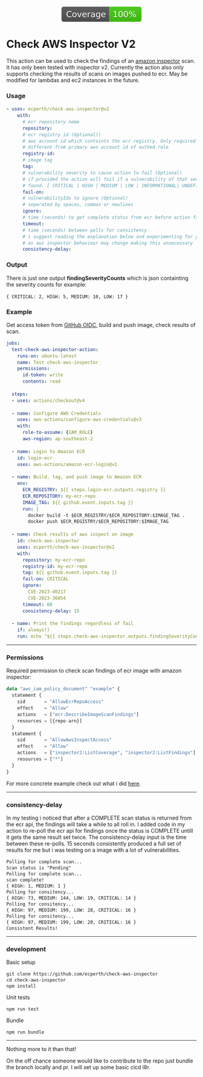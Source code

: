 
<p align="center">
  <img src="badges/coverage.svg">
</p>

# Check AWS Inspector V2 #

This action can be used to check the findings of an [amazon inspector](https://docs.aws.amazon.com/inspector/latest/user/what-is-inspector.html) scan. It has only been tested with inspector v2. Currently the action also only supports checking the results of scans on images pushed to ecr. May be modified for lambdas and ec2 instances in the future.

### Usage ###
```yml
- uses: ecperth/check-aws-inspector@v2
    with:
      # ecr repository name
      repository: 
      # ecr registry id (Optional)(
      # aws account id which containts the ecr registry. Only required if
      # different from primary aws account id of authed role
      registry-id:
      # image tag
      tag: 
      # vulnerability severity to cause action to fail (Optional)
      # if provided the action will fail if a vulnerability of that severity or higher is 
      # found. [ CRITICAL | HIGH | MEDIUM | LOW | INFORMATIONAL| UNDEFINED ]
      fail-on: 
      # vulnerabilityIds to ignore (Optional)
      # seperated by spaces, commas or newlines
      ignore:
      # time (seconds) to get complete status from ecr before action fails
      timeout: 
      # time (seconds) between polls for consistency
      # i suggest reading the explanation below and experimenting for yourself
      # as aws inspector behaviour may change making this unnecessary
      consistency-delay: 
```
### Output ###
There is just one output **findingSeverityCounts** which is json containting the severity counts for example: 

```{ CRITICAL: 2, HIGH: 5, MEDIUM: 10, LOW: 17 }```

### Example ###

Get access token from [GitHub OIDC](https://docs.github.com/en/actions/deployment/security-hardening-your-deployments/configuring-openid-connect-in-amazon-web-services), build and push image, check results of scan.

```yml
jobs:
  test-check-aws-inspector-action:
    runs-on: ubuntu-latest
    name: Test check-aws-inspector
    permissions:
      id-token: write
      contents: read

  steps:
  - uses: actions/checkout@v4

  - name: Configure AWS Credentials
    uses: aws-actions/configure-aws-credentials@v3
    with:
      role-to-assume: {IAM_ROLE}
      aws-region: ap-southeast-2

  - name: Login to Amazon ECR
    id: login-ecr
    uses: aws-actions/amazon-ecr-login@v1

  - name: Build, tag, and push image to Amazon ECR
    env:
      ECR_REGISTRY: ${{ steps.login-ecr.outputs.registry }}
      ECR_REPOSITORY: my-ecr-repo
      IMAGE_TAG: ${{ github.event.inputs.tag }}
      run: |
        docker build -t $ECR_REGISTRY/$ECR_REPOSITORY:$IMAGE_TAG .
        docker push $ECR_REGISTRY/$ECR_REPOSITORY:$IMAGE_TAG

  - name: Check results of aws inspect on image
    id: check-aws-inspector
    uses: ecperth/check-aws-inspector@v2
    with:
      repository: my-ecr-repo
      registry-id: my-ecr-repo
      tag: ${{ github.event.inputs.tag }}
      fail-on: CRITICAL
      ignore: 	
        CVE-2023-40217
        CVE-2023-36054
      timeout: 60
      consistency-delay: 15

  - name: Print the findings regardless of fail
    if: always()
    run: echo "${{ steps.check-aws-inspector.outputs.findingSeverityCounts }}" 
```
---
### Permissions ###
Required permission to check scan findings of ecr image with amazon inspector:

```terraform
data "aws_iam_policy_document" "example" {
  statement {
    sid       = "AllowEcrRepoAccess"
    effect    = "Allow"
    actions   = ["ecr:DescribeImageScanFindings"]
    resources = [{repo-arn}]
  }
  statement {
    sid       = "AllowAwsInspectAccess"
    effect    = "Allow"
    actions   = ["inspector2:ListCoverage", "inspector2:ListFindings"]
    resources = ["*"]
  }
}
```
For more concrete example check out what i did [here](https://github.com/ecperth/check-aws-inspector-test/).

---
### consistency-delay ###
In my testing i noticed that after a COMPLETE scan status is returned from the ecr api, the findings will take a while to all roll in. I added code in my action to re-poll the ecr api for findings once the status is COMPLETE untill it gets the same result set twice. The consistency-delay input is the time between these re-polls. 15 seconds consistently produced a full set of results for me but i was testing on a image with a lot of vulnerabilities.

```
Polling for complete scan...
Scan status is "Pending"
Polling for complete scan...
scan complete!
{ HIGH: 1, MEDIUM: 1 }
Polling for consitency...
{ HIGH: 73, MEDIUM: 144, LOW: 19, CRITICAL: 14 }
Polling for consitency...
{ HIGH: 97, MEDIUM: 199, LOW: 28, CRITICAL: 16 }
Polling for consitency...
{ HIGH: 97, MEDIUM: 199, LOW: 28, CRITICAL: 16 }
Consistent Results!
```
---
### development ###
Basic setup
```
git clone https://github.com/ecperth/check-aws-inspector
cd check-aws-inspector
npm install
```

Unit tests
```
npm run test
```

Bundle
```
npm run bundle
```
---

Nothing more to it than that! 

On the off chance someone would like to contribute to the repo just bundle the branch locally and pr. I will set up some basic cicd l8r.